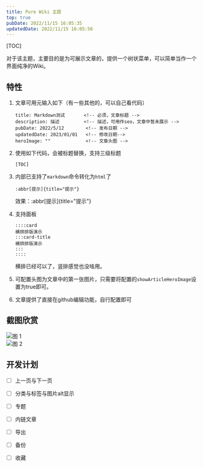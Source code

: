 ```yaml
---
title: Pure Wiki 主题
top: true
pubDate: 2022/11/15 16:05:35
updatedDate: 2022/11/15 16:05:56
---
```


[TOC]

对于该主题，主要目的是为可展示文章的，提供一个树状菜单，可以简单当作一个界面纯净的Wiki。

## 特性

1. 文章可用元输入如下（有一些其他的，可以自己看代码）
    ```
    title: Markdown测试       <!-- 必须，文章标题 -->
    description: 描述         <!-- 描述，可用作seo，文章中暂未展示 -->
    pubDate: 2022/5/12        <!-- 发布日期 -->
    updatedDate: 2023/01/01   <!-- 修改日期-->
    heroImage: ""             <!-- 文章头图 -->
    ```

2. 使用如下代码，会被标题替换，支持三级标题
    ```
    [TOC]
    ```
3. 内部已支持了`markdown`命令转化为`html`了
    ```
    :abbr[提示]{title="提示"}
    ```
    效果：:abbr[提示]{title="提示"}
4. 支持面板
    ```
    ::::card
    横排排版演示
    :::card-title
    横排排版演示
    :::
    ::::
    ```
    横排已经可以了，竖排感觉也没啥用。
5. 可配置头图为文章中的第一张图片，只需要将配置的`showArticleHeroImage`设置为true即可。
6. 文章提供了直接在github编辑功能，自行配置即可


## 截图欣赏

![图 1](/article/Pure%20Wiki%20%E5%BC%80%E5%8F%91%E8%AE%A1%E5%88%92_2022-11-15_15-16-09-33.png)  
![图 2](/article/Pure%20Wiki%20%E5%BC%80%E5%8F%91%E8%AE%A1%E5%88%92_2022-11-15_15-16-09-58.png)  

## 开发计划

- [ ] 上一页与下一页
- [ ] 分类与标签与图片alt显示
- [ ] 专题
- [ ] 内链文章
- [ ] 导出
- [ ] 备份
- [ ] 收藏
 